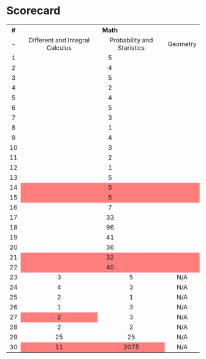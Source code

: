 # Scorecard
<table style="text-align: center">
  <tr>
    <th>#</th>
    <th colspan="3">Math</th>
  </tr>
  <tr>
    <td>-</td>
    <td>Different and Integral Calculus</td>
    <td>Probability and Staristics</td>
    <td>Geometry</td>
  </tr>

  <tr>
    <td>1</td>
    <td colspan="3">5</td>
  </tr>

  <tr>
    <td>2</td>
    <td colspan="3">4</td>
  </tr>

  <tr>
    <td>3</td>
    <td colspan="3">5</td>
  </tr>

  <tr>
    <td>4</td>
    <td colspan="3">2</td>
  </tr>

  <tr>
    <td>5</td>
    <td colspan="3">4</td>
  </tr>

  <tr>
    <td>6</td>
    <td colspan="3">5</td>
  </tr>

  <tr>
    <td>7</td>
    <td colspan="3">3</td>
  </tr>

  <tr>
    <td>8</td>
    <td colspan="3">1</td>
  </tr>

  <tr>
    <td>9</td>
    <td colspan="3">4</td>
  </tr>

  <tr>
    <td>10</td>
    <td colspan="3">3</td>
  </tr>

  <tr>
    <td>11</td>
    <td colspan="3">2</td>
  </tr>

  <tr>
    <td>12</td>
    <td colspan="3">1</td>
  </tr>

  <tr>
    <td>13</td>
    <td colspan="3">5</td>
  </tr>

  <tr>
    <td>14</td>
    <td colspan="3" style="background-color: rgba(255, 0, 0, 0.5);">5</td>
  </tr>

  <tr>
    <td>15</td>
    <td colspan="3" style="background-color: rgba(255, 0, 0, 0.5);">5</td>
  </tr>

  <tr>
    <td>16</td>
    <td colspan="3">7</td>
  </tr>

  <tr>
    <td>17</td>
    <td colspan="3">33</td>
  </tr>

  <tr>
    <td>18</td>
    <td colspan="3">96</td>
  </tr>

  <tr>
    <td>19</td>
    <td colspan="3">41</td>
  </tr>

  <tr>
    <td>20</td>
    <td colspan="3">36</td>
  </tr>

  <tr>
    <td>21</td>
    <td colspan="3" style="background-color: rgba(255, 0, 0, 0.5);">32</td>
  </tr>

  <tr>
    <td>22</td>
    <td colspan="3" style="background-color: rgba(255, 0, 0, 0.5);">40</td>
  </tr>

  <tr>
    <td>23</td>
    <td>3</td>
    <td>5</td>
    <td>N/A</td>
  </tr>
  <tr>
    <td>24</td>
    <td>4</td>
    <td>3</td>
    <td>N/A</td>
  </tr>
  <tr>
    <td>25</td>
    <td>2</td>
    <td>1</td>
    <td>N/A</td>
  </tr>
  <tr>
    <td>26</td>
    <td>1</td>
    <td>3</td>
    <td>N/A</td>
  </tr>
  <tr>
    <td>27</td>
    <td style="background-color: rgba(255, 0, 0, 0.5);">2</td>
    <td>3</td>
    <td>N/A</td>
  </tr>
  <tr>
    <td>28</td>
    <td>2</td>
    <td>2</td>
    <td>N/A</td>
  </tr>
  <tr>
    <td>29</td>
    <td>25</td>
    <td>25</td>
    <td>N/A</td>
  </tr>
  <tr>
    <td>30</td>
    <td style="background-color: rgba(255, 0, 0, 0.5);">11</td>
    <td style="background-color: rgba(255, 0, 0, 0.5);">2075</td>
    <td>N/A</td>
  </tr>
</table>
